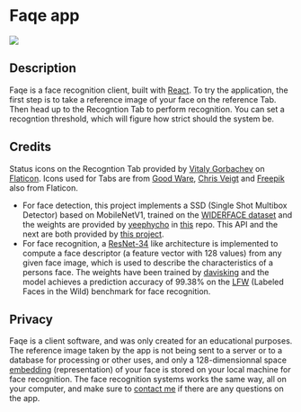 # Faqe app 

![](https://raw.githubusercontent.com/alexZajac/faqe/master/public/demo.gif)

## Description
Faqe is a face recognition client, built with [React](https://reactjs.org/). To try the application, the first step is to take a reference image of your face on the reference Tab. Then head up to the Recogntion Tab to perform recognition. You can set a recogntion threshold, which will figure how strict should the system be.

## Credits
Status icons on the Recogntion Tab provided by [Vitaly Gorbachev](https://www.flaticon.com/authors/vitaly-gorbachev) on [Flaticon](https://www.flaticon.com). Icons used for Tabs are from [Good Ware](https://www.flaticon.com/authors/good-ware), [Chris Veigt](https://www.flaticon.com/authors/chris-veigt) and [Freepik](https://www.flaticon.com/authors/freepik) also from Flaticon.
- For face detection, this project implements a SSD (Single Shot Multibox Detector) based on MobileNetV1, trained on the [WIDERFACE dataset](http://mmlab.ie.cuhk.edu.hk/projects/WIDERFace/) and the weights are provided by [yeephycho](https://github.com/yeephycho) in [this](https://github.com/yeephycho/tensorflow-face-detection) repo. This API and the next are both provided by [this project](https://github.com/justadudewhohacks/face-api.js).
- For face recognition, a [ResNet-34](https://neurohive.io/en/popular-networks/resnet/) like architecture is implemented to compute a face descriptor (a feature vector with 128 values) from any given face image, which is used to describe the characteristics of a persons face. The weights have been trained by [davisking](https://github.com/davisking) and the model achieves a prediction accuracy of 99.38% on the [LFW](http://vis-www.cs.umass.edu/lfw/) (Labeled Faces in the Wild) benchmark for face recognition.

## Privacy
Faqe is a client software, and was only created for an educational purposes. The reference image taken by the app is not being sent to a server or to a database for processing or other uses, and only a 128-dimensionnal space [embedding](https://en.wikipedia.org/wiki/Embedding) (representation) of your face is stored on your local machine for face recognition. The face recognition systems works the same way, all on your computer, and make sure to [contact me](https://en.wikipedia.org/wiki/Embedding) if there are any questions on the app.